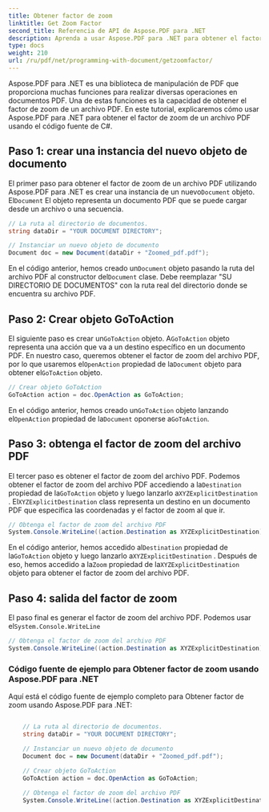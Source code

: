 ```yaml
---
title: Obtener factor de zoom
linktitle: Get Zoom Factor
second_title: Referencia de API de Aspose.PDF para .NET
description: Aprenda a usar Aspose.PDF para .NET para obtener el factor de zoom de un archivo PDF con esta guía paso a paso.
type: docs
weight: 210
url: /ru/pdf/net/programming-with-document/getzoomfactor/
---
```

Aspose.PDF para .NET es una biblioteca de manipulación de PDF que proporciona muchas funciones para realizar diversas operaciones en documentos PDF. Una de estas funciones es la capacidad de obtener el factor de zoom de un archivo PDF. En este tutorial, explicaremos cómo usar Aspose.PDF para .NET para obtener el factor de zoom de un archivo PDF usando el código fuente de C#.


## Paso 1: crear una instancia del nuevo objeto de documento

 El primer paso para obtener el factor de zoom de un archivo PDF utilizando Aspose.PDF para .NET es crear una instancia de un nuevo`Document` objeto. El`Document` El objeto representa un documento PDF que se puede cargar desde un archivo o una secuencia.

```csharp
// La ruta al directorio de documentos.
string dataDir = "YOUR DOCUMENT DIRECTORY";

// Instanciar un nuevo objeto de documento
Document doc = new Document(dataDir + "Zoomed_pdf.pdf");
```

 En el código anterior, hemos creado un`Document` objeto pasando la ruta del archivo PDF al constructor del`Document` clase. Debe reemplazar "SU DIRECTORIO DE DOCUMENTOS" con la ruta real del directorio donde se encuentra su archivo PDF.

## Paso 2: Crear objeto GoToAction

 El siguiente paso es crear un`GoToAction` objeto. A`GoToAction` objeto representa una acción que va a un destino específico en un documento PDF. En nuestro caso, queremos obtener el factor de zoom del archivo PDF, por lo que usaremos el`OpenAction` propiedad de la`Document` objeto para obtener el`GoToAction` objeto.

```csharp
// Crear objeto GoToAction
GoToAction action = doc.OpenAction as GoToAction;
```

 En el código anterior, hemos creado un`GoToAction` objeto lanzando el`OpenAction` propiedad de la`Document` oponerse a`GoToAction`.

## Paso 3: obtenga el factor de zoom del archivo PDF

El tercer paso es obtener el factor de zoom del archivo PDF. Podemos obtener el factor de zoom del archivo PDF accediendo a la`Destination` propiedad de la`GoToAction` objeto y luego lanzarlo a`XYZExplicitDestination` . El`XYZExplicitDestination` class representa un destino en un documento PDF que especifica las coordenadas y el factor de zoom al que ir.

```csharp
// Obtenga el factor de zoom del archivo PDF
System.Console.WriteLine((action.Destination as XYZExplicitDestination).Zoom); // Valor de zoom del documento;
```

 En el código anterior, hemos accedido al`Destination` propiedad de la`GoToAction` objeto y luego lanzarlo a`XYZExplicitDestination` . Después de eso, hemos accedido a la`Zoom` propiedad de la`XYZExplicitDestination` objeto para obtener el factor de zoom del archivo PDF.

## Paso 4: salida del factor de zoom

 El paso final es generar el factor de zoom del archivo PDF. Podemos usar el`System.Console.WriteLine`

```csharp
// Obtenga el factor de zoom del archivo PDF
System.Console.WriteLine((action.Destination as XYZExplicitDestination).Zoom); // Valor de zoom del documento;
```        

### Código fuente de ejemplo para Obtener factor de zoom usando Aspose.PDF para .NET

Aquí está el código fuente de ejemplo completo para Obtener factor de zoom usando Aspose.PDF para .NET:

```csharp

	// La ruta al directorio de documentos.
	string dataDir = "YOUR DOCUMENT DIRECTORY";

	// Instanciar un nuevo objeto de documento
	Document doc = new Document(dataDir + "Zoomed_pdf.pdf");

	// Crear objeto GoToAction
	GoToAction action = doc.OpenAction as GoToAction;
	
	// Obtenga el factor de zoom del archivo PDF
	System.Console.WriteLine((action.Destination as XYZExplicitDestination).Zoom); // Valor de zoom del documento;
	
```
